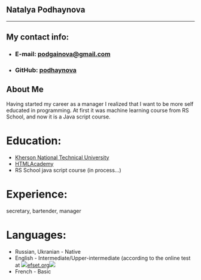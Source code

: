 ## Natalya Podhaynova
---
## My contact info:
* ### E-mail: podgainova@gmail.com
* ### GitHub: [podhaynova](https://github.com/podhaynova)
## About Me
Having started my career as a manager I realized that I want to be more self educated in programming. At first it was machine learning course from RS School, and now it is a Java script course.
# Education: 
* [Kherson National Technical University](http://kntu.net.ua/)
* [HTMLAcademy](https://htmlacademy.ru/)
* RS School java script course (in process...)
# Experience:
secretary, bartender, manager
# Languages:
* Russian, Ukranian - Native
* English - Intermediate/Upper-intermediate (according to the online test at ![](/rsschool-cv/images/logo_efset.png)[efset.org](https://www.efset.org/quick-check/)![](/rsschool-cv/images/english-test_efset.png)
* French - Basic



